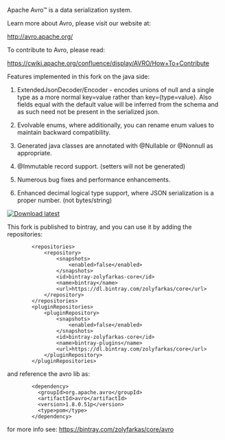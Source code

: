 Apache Avro™ is a data serialization system.

Learn more about Avro, please visit our website at:

  http://avro.apache.org/

To contribute to Avro, please read:

  https://cwiki.apache.org/confluence/display/AVRO/How+To+Contribute

Features implemented in this fork on the java side:

 1) ExtendedJsonDecoder/Encoder -  encodes unions of null and a single type as a more normal key=value rather than key={type=value}.
 Also fields equal with the default value will be inferred from the schema and as such need not be present in the serialized json.

 2) Evolvable enums, where additionally, you can rename enum values to maintain backward compatibility.

 3) Generated java classes are annotated with @Nullable or @Nonnull as appropriate.

 4) @Immutable record support. (setters will not be generated)

 5) Numerous bug fixes and performance enhancements.

 6) Enhanced decimal logical type support, where JSON serialization is a proper number. (not bytes/string)

 [ ![Download latest](https://api.bintray.com/packages/zolyfarkas/core/avro/images/download.svg) ](https://bintray.com/zolyfarkas/core/avro/_latestVersion)

This fork is published to bintray, and you can use it by adding the repositories:

            <repositories>
                <repository>
                    <snapshots>
                        <enabled>false</enabled>
                    </snapshots>
                    <id>bintray-zolyfarkas-core</id>
                    <name>bintray</name>
                    <url>https://dl.bintray.com/zolyfarkas/core</url>
                </repository>
            </repositories>
            <pluginRepositories>
                <pluginRepository>
                    <snapshots>
                        <enabled>false</enabled>
                    </snapshots>
                    <id>bintray-zolyfarkas-core</id>
                    <name>bintray-plugins</name>
                    <url>https://dl.bintray.com/zolyfarkas/core</url>
                </pluginRepository>
            </pluginRepositories>

 and reference the avro lib as:


            <dependency>
              <groupId>org.apache.avro</groupId>
              <artifactId>avro</artifactId>
              <version>1.8.0.51p</version>
              <type>pom</type>
            </dependency>

 for more info see: https://bintray.com/zolyfarkas/core/avro

